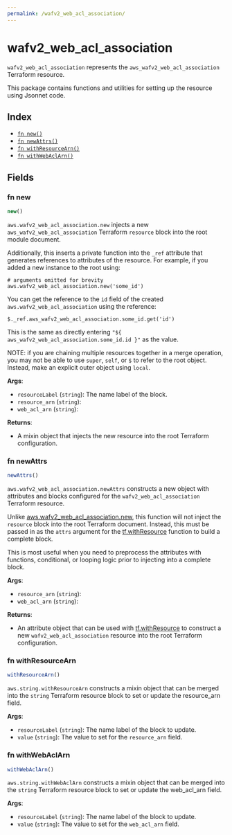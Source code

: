 ```yaml
---
permalink: /wafv2_web_acl_association/
---
```


# wafv2_web_acl_association

`wafv2_web_acl_association` represents the `aws_wafv2_web_acl_association` Terraform resource.



This package contains functions and utilities for setting up the resource using Jsonnet code.


## Index

* [`fn new()`](#fn-new)
* [`fn newAttrs()`](#fn-newattrs)
* [`fn withResourceArn()`](#fn-withresourcearn)
* [`fn withWebAclArn()`](#fn-withwebaclarn)

## Fields

### fn new

```ts
new()
```


`aws.wafv2_web_acl_association.new` injects a new `aws_wafv2_web_acl_association` Terraform `resource`
block into the root module document.

Additionally, this inserts a private function into the `_ref` attribute that generates references to attributes of the
resource. For example, if you added a new instance to the root using:

    # arguments omitted for brevity
    aws.wafv2_web_acl_association.new('some_id')

You can get the reference to the `id` field of the created `aws.wafv2_web_acl_association` using the reference:

    $._ref.aws_wafv2_web_acl_association.some_id.get('id')

This is the same as directly entering `"${ aws_wafv2_web_acl_association.some_id.id }"` as the value.

NOTE: if you are chaining multiple resources together in a merge operation, you may not be able to use `super`, `self`,
or `$` to refer to the root object. Instead, make an explicit outer object using `local`.

**Args**:
  - `resourceLabel` (`string`): The name label of the block.
  - `resource_arn` (`string`): 
  - `web_acl_arn` (`string`): 

**Returns**:
- A mixin object that injects the new resource into the root Terraform configuration.


### fn newAttrs

```ts
newAttrs()
```


`aws.wafv2_web_acl_association.newAttrs` constructs a new object with attributes and blocks configured for the `wafv2_web_acl_association`
Terraform resource.

Unlike [aws.wafv2_web_acl_association.new](#fn-wafv2webaclassociationnew), this function will not inject the `resource`
block into the root Terraform document. Instead, this must be passed in as the `attrs` argument for the
[tf.withResource](https://github.com/tf-libsonnet/core/tree/main/docs#fn-withresource) function to build a complete block.

This is most useful when you need to preprocess the attributes with functions, conditional, or looping logic prior to
injecting into a complete block.

**Args**:
  - `resource_arn` (`string`): 
  - `web_acl_arn` (`string`): 

**Returns**:
  - An attribute object that can be used with [tf.withResource](https://github.com/tf-libsonnet/core/tree/main/docs#fn-withresource) to construct a new `wafv2_web_acl_association` resource into the root Terraform configuration.


### fn withResourceArn

```ts
withResourceArn()
```

`aws.string.withResourceArn` constructs a mixin object that can be merged into the `string`
Terraform resource block to set or update the resource_arn field.



**Args**:
  - `resourceLabel` (`string`): The name label of the block to update.
  - `value` (`string`): The value to set for the `resource_arn` field.


### fn withWebAclArn

```ts
withWebAclArn()
```

`aws.string.withWebAclArn` constructs a mixin object that can be merged into the `string`
Terraform resource block to set or update the web_acl_arn field.



**Args**:
  - `resourceLabel` (`string`): The name label of the block to update.
  - `value` (`string`): The value to set for the `web_acl_arn` field.
